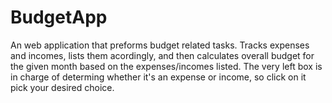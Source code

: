 # BudgetApp
An web application that preforms budget related tasks. Tracks expenses and incomes, lists them acordingly, and then calculates overall budget for the given month based on the expenses/incomes listed. The very left box is in charge of determing whether it's an expense or income, so click on it pick your desired choice.
